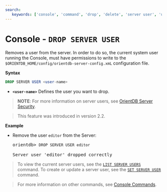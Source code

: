 ```yaml
---
search:
   keywords: ['console', 'command', 'drop', 'delete', 'server user', 'user', 'DROP SERVER USER']
---
```


# Console - `DROP SERVER USER`

Removes a user from the server.  In order to do so, the current system user running the Console, must have permissions to write to the `$ORIENTDB_HOME/config/orientdb-server-config.xmL` configuration file.

**Syntax**

```sql
DROP SERVER USER <user-name>
```

- **`<user-name>`** Defines the user you want to drop.

>**NOTE**: For more information on server users, see [OrientDB Server Security](Security.md#orientdb-server-security).

>This feature was introduced in version 2.2.


**Example**

- Remove the user `editor` from the Server:

  <pre>
  orientdb> <code class="lang-sql userinput">DROP SERVER USER editor</code>

  Server user 'editor' dropped correctly
  </pre>


>To view the current server users, see the [`LIST SERVER USERS`](Console-Command-List-Server-Users.md) command.  To create or update a server user, see the [`SET SERVER USER`](Console-Command-Set-Server-User.md) command.

>For more information on other commands, see [Console Commands](Console-Commands.md).

